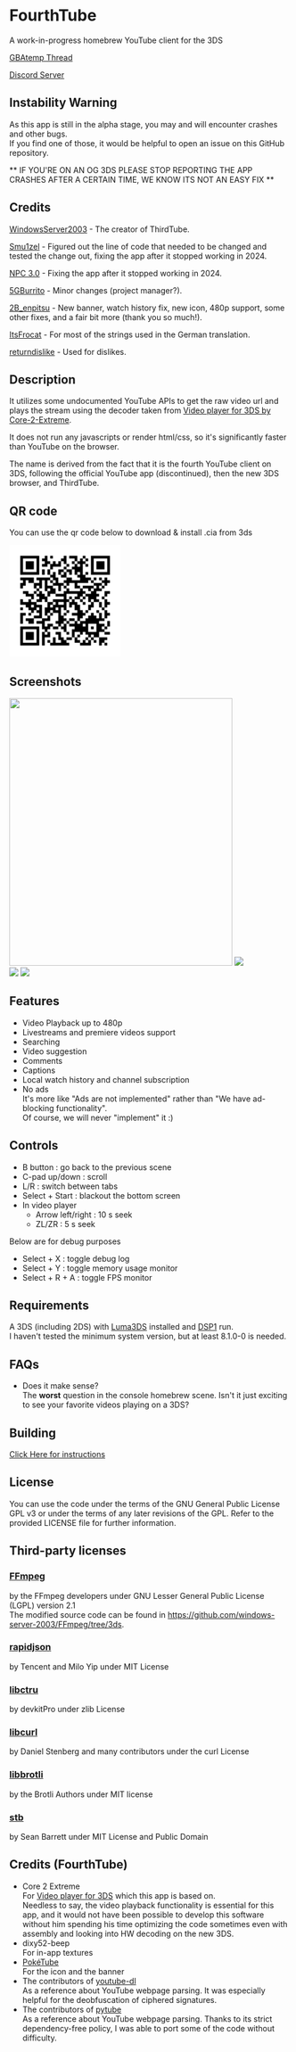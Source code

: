 # FourthTube  

A work-in-progress homebrew YouTube client for the 3DS  

[GBAtemp Thread](https://gbatemp.net/threads/fourthtube-for-now-a-fork-of-thirdtube-that-works.660775/)

[Discord Server](https://discord.gg/UPK3wDTTE2)

## Instability Warning

As this app is still in the alpha stage, you may and will encounter crashes and other bugs.  
If you find one of those, it would be helpful to open an issue on this GitHub repository.  

** IF YOU'RE ON AN OG 3DS PLEASE STOP REPORTING THE APP CRASHES AFTER A CERTAIN TIME, WE KNOW ITS NOT AN EASY FIX **

## Credits

  [WindowsServer2003](https://github.com/windows-server-2003) - The creator of ThirdTube.

  [Smu1zel](https://github.com/Smu1zel) - Figured out the line of code that needed to be changed and tested the change out, fixing the app after it stopped working in 2024.

  [NPC 3.0](https://github.com/erievs) - Fixing the app after it stopped working in 2024.

  [5GBurrito](https://github.com/5GBurrito) - Minor changes (project manager?).

  [2B_enpitsu](https://github.com/2b-zipper) - New banner, watch history fix, new icon, 480p support, some other fixes, and a fair bit more (thank you so much!).

  [ItsFrocat](https://github.com/ItsFrocat) - For most of the strings used in the German translation.
  
  [returndislike](https://returnyoutubedislike.com/install) - Used for dislikes.

## Description
It utilizes some undocumented YouTube APIs to get the raw video url and plays the stream using the decoder taken from [Video player for 3DS by Core-2-Extreme](https://github.com/Core-2-Extreme/Video_player_for_3DS).  

It does not run any javascripts or render html/css, so it's significantly faster than YouTube on the browser.  

The name is derived from the fact that it is the fourth YouTube client on 3DS, following the official YouTube app (discontinued), then the new 3DS browser, and ThirdTube.  

## QR code
You can use the qr code below to download & install .cia from 3ds 

<img src="https://github.com/erievs/FourthTube/blob/main/images/qr-code.png" width="200" height="200">

## Screenshots
<img src="https://github.com/windows-server-2003/ThirdTube/blob/main/images/0.jpg" width="400" height="480"> ![](https://github.com/windows-server-2003/ThirdTube/blob/main/images/1.bmp)  
![](https://github.com/windows-server-2003/ThirdTube/blob/main/images/3.bmp) ![](https://github.com/windows-server-2003/ThirdTube/blob/main/images/4.bmp)  

## Features

 - Video Playback up to 480p  
 - Livestreams and premiere videos support  
 - Searching  
 - Video suggestion  
 - Comments  
 - Captions  
 - Local watch history and channel subscription  
 - No ads  
   It's more like "Ads are not implemented" rather than "We have ad-blocking functionality".  
   Of course, we will never "implement" it :)  

## Controls

 - B button : go back to the previous scene  
 - C-pad up/down : scroll
 - L/R : switch between tabs
 - Select + Start : blackout the bottom screen
 - In video player
    - Arrow left/right : 10 s seek
    - ZL/ZR : 5 s seek

Below are for debug purposes

 - Select + X : toggle debug log
 - Select + Y : toggle memory usage monitor
 - Select + R + A : toggle FPS monitor



## Requirements
A 3DS (including 2DS) with [Luma3DS](https://github.com/LumaTeam/Luma3DS) installed and [DSP1](https://github.com/zoogie/DSP1) run.  
I haven't tested the minimum system version, but at least 8.1.0-0 is needed.  

## FAQs

 - Does it make sense?  
   The **worst** question in the console homebrew scene. Isn't it just exciting to see your favorite videos playing on a 3DS?

## Building
[Click Here for instructions](/Documentation/Build%20Instructions.md)

## License
You can use the code under the terms of the GNU General Public License GPL v3 or under the terms of any later revisions of the GPL. Refer to the provided LICENSE file for further information.

## Third-party licenses

### [FFmpeg](https://ffmpeg.org/)
by the FFmpeg developers under GNU Lesser General Public License (LGPL) version 2.1  
The modified source code can be found in https://github.com/windows-server-2003/FFmpeg/tree/3ds.  
### [rapidjson](https://github.com/Tencent/rapidjson)
by Tencent and Milo Yip under MIT License  
### [libctru](https://github.com/devkitPro/libctru)
by devkitPro under zlib License  
### [libcurl](https://curl.se/)
by Daniel Stenberg and many contributors under the curl License  
### [libbrotli](https://github.com/google/brotli)  
by the Brotli Authors under MIT license
### [stb](https://github.com/nothings/stb/)
by Sean Barrett under MIT License and Public Domain  

## Credits (FourthTube)
* Core 2 Extreme  
  For [Video player for 3DS](https://github.com/Core-2-Extreme/Video_player_for_3DS) which this app is based on.  
  Needless to say, the video playback functionality is essential for this app, and it would not have been possible to develop this software without him spending his time optimizing the code sometimes even with assembly and looking into HW decoding on the new 3DS.
* dixy52-beep  
  For in-app textures
* [PokéTube](https://github.com/Poketubepoggu)  
  For the icon and the banner
* The contributors of [youtube-dl](https://github.com/ytdl-org/youtube-dl)  
  As a reference about YouTube webpage parsing. It was especially helpful for the deobfuscation of ciphered signatures.  
* The contributors of [pytube](https://github.com/pytube/pytube)  
  As a reference about YouTube webpage parsing. Thanks to its strict dependency-free policy, I was able to port some of the code without difficulty.  

